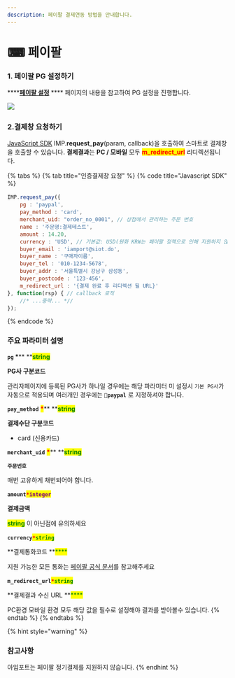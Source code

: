 ```yaml
---
description: 페이팔 결제연동 방법을 안내합니다.
---
```


# ⌨ 페이팔

### 1. 페이팔 PG 설정하기

****[**페이팔 설정**](../../undefined/2.-pg/pg/undefined-10.md) **** 페이지의 내용을 참고하여 PG 설정을 진행합니다.

![](<../../.gitbook/assets/스크린샷 2022-06-03 오후 1.01.05.png>)



### 2.결제창 요청하기

[JavaScript SDK](../../sdk/javascript-sdk/) IMP.**request\_pay**(param, callback)을 호출하여 스마트로 결제창을 호출할 수 있습니다. **결제결과**는 **PC / 모바일** 모두  <mark style="color:red;">**m\_redirect\_url**</mark> 리디렉션됩니다.

{% tabs %}
{% tab title="인증결제창 요청" %}
{% code title="Javascript SDK" %}
```javascript
IMP.request_pay({
    pg : 'paypal',
    pay_method : 'card',
    merchant_uid: "order_no_0001", // 상점에서 관리하는 주문 번호
    name : '주문명:결제테스트',
    amount : 14.20,
    currency : 'USD', // 기본값: USD(원화 KRW는 페이팔 정책으로 인해 지원하지 않음)
    buyer_email : 'iamport@siot.do',
    buyer_name : '구매자이름',
    buyer_tel : '010-1234-5678',
    buyer_addr : '서울특별시 강남구 삼성동',
    buyer_postcode : '123-456',
    m_redirect_url : '{결제 완료 후 리디렉션 될 URL}' 
}, function(rsp) { // callback 로직
	//* ...중략... *//
});
```
{% endcode %}

####

### 주요 파라미터 설명

**`pg`  **<mark style="color:red;">**\***</mark>**  **<mark style="color:green;">**s**</mark><mark style="color:green;">**tring**</mark>

**PG사 구분코드**

관리자페이지에 등록된 PG사가 하나일 경우에는 해당 파라미터 미 설정시 `기본 PG사`가 자동으로 적용되며 여러개인 경우에는 **`paypal`** 로 지정하셔야 합니다.



**`pay_method`** <mark style="color:red;">**\***</mark>** **<mark style="color:green;">**s**</mark><mark style="color:green;">**tring**</mark>

**결제수단 구분코드**

* card (신용카드)



**`merchant_uid`** <mark style="color:red;">**\***</mark>** **<mark style="color:green;">**s**</mark><mark style="color:green;">**tring**</mark>

**`주문번호`**

매번 고유하게 채번되어야 합니다.



**`amount`**<mark style="color:red;">**`*`**</mark><mark style="color:purple;">**`integer`**</mark>

**결제금액**

<mark style="color:green;">**string**</mark> 이 아닌점에 유의하세요



**`currency`**<mark style="color:red;">**`*`**</mark><mark style="color:green;">**`string`**</mark>

**결제통화코드 **<mark style="color:green;">****</mark>&#x20;

지원 가능한 모든 통화는 [페이팔 공식 문서](https://developer.paypal.com/docs/api/reference/currency-codes/#paypal-account-payments)를 참고해주세요



**`m_redirect_url`**<mark style="color:red;">**`*`**</mark><mark style="color:green;">**`string`**</mark>

**결제결과 수신 URL **<mark style="color:green;">****</mark>&#x20;

PC환경 모바일 환경 모두 해당 값을 필수로 설정해야 결과를 받아볼수 있습니다.
{% endtab %}
{% endtabs %}

{% hint style="warning" %}
### 참고사항

아임포트는 페이팔 정기결제를 지원하지 않습니다.
{% endhint %}
